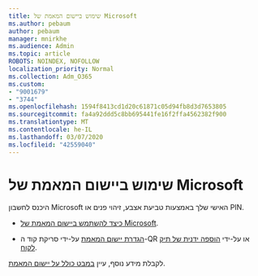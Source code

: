 ```yaml
---
title: שימוש ביישום המאמת של Microsoft
ms.author: pebaum
author: pebaum
manager: mnirkhe
ms.audience: Admin
ms.topic: article
ROBOTS: NOINDEX, NOFOLLOW
localization_priority: Normal
ms.collection: Adm_O365
ms.custom:
- "9001679"
- "3744"
ms.openlocfilehash: 1594f8413cd1d20c61871c05d94fb8d3d7653805
ms.sourcegitcommit: fa4a92ddd5c8bb695441fe16f2ffa4562382f900
ms.translationtype: MT
ms.contentlocale: he-IL
ms.lasthandoff: 03/07/2020
ms.locfileid: "42559040"
---
```

# <a name="using-the-microsoft-authenticator-app"></a>שימוש ביישום המאמת של Microsoft

היכנס לחשבון Microsoft האישי שלך באמצעות טביעת אצבע, זיהוי פנים או PIN.

- [כיצד להשתמש ביישום המאמת של Microsoft](https://support.microsoft.com/help/4026727/microsoft-account-how-to-use-the-microsoft-authenticator-app). 

- [הגדרת יישום המאמת](https://docs.microsoft.com/azure/active-directory/user-help/security-info-setup-auth-app) על-ידי סריקת קוד ה-QR או על-ידי [הוספה ידנית של תיק לקוח](https://docs.microsoft.com/azure/active-directory/user-help/user-help-auth-app-add-account-manual).  

לקבלת מידע נוסף, עיין [במבט כולל על יישום המאמת](https://docs.microsoft.com/azure/active-directory/user-help/user-help-auth-app-overview).
